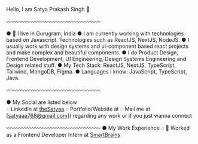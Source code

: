 Hello, I am Satya Prakash Singh 👋

〰️〰️〰️〰️〰️〰️〰️〰️〰️〰️〰️〰️〰️〰️〰️〰️〰️〰️

  ● 📍 I live in Gurugram, India
  ●  I am currently working with technologies based on Javascript. Technologies such as ReactJS, NextJS, NodeJS.
  ●  I usually work with design systems and ui-component based react projects and make complex and beautiful components.
  ●  I do Product Design, Frontend Development, UI Engineering, Design Systems Engineering and Design related stuff.
  ●  My Tech Stack: ReactJS, NextJS, TypeScript, Tailwind, MongoDB, Figma.
  ●  Languages I know: JavaScript, TypeScript, Java.

〰️〰️〰️〰️〰️〰️〰️〰️〰️〰️〰️〰️〰️〰️〰️〰️〰️〰️

  ● My Social are listed below  
    ◌  LinkedIn at [theSatyaa](https://www.linkedin.com/in/satya-prakash-41451328a/)
    ◌ Portfolio/Website at 
    ◌ Mail me at [satyaaa768@gmail.com]( regarding any work or if you just wanna connect

〰️〰️〰️〰️〰️〰️〰️〰️〰️〰️〰️〰️〰️〰️〰️〰️〰️〰️
  ● My Work Experience 
     ◌ 🔴 Worked as a Frontend Developer Intern at [SmartBrains](https://www.smartbrains.com)
